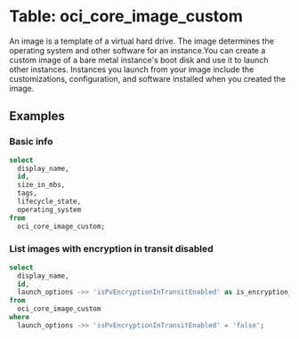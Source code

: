 # Table: oci_core_image_custom

An image is a template of a virtual hard drive. The image determines the operating system and other software for an instance.You can create a custom image of a bare metal instance's boot disk and use it to launch other instances. Instances you launch from your image include the customizations, configuration, and software installed when you created the image.

## Examples

### Basic info

```sql
select
  display_name,
  id,
  size_in_mbs,
  tags,
  lifecycle_state,
  operating_system
from
  oci_core_image_custom;
```

### List images with encryption in transit disabled

```sql
select
  display_name,
  id,
  launch_options ->> 'isPvEncryptionInTransitEnabled' as is_encryption_in_transit_enabled
from
  oci_core_image_custom
where
  launch_options ->> 'isPvEncryptionInTransitEnabled' = 'false';
```

